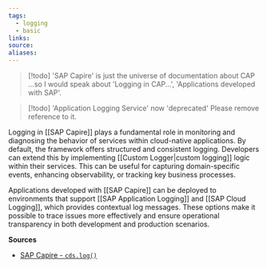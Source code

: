 ```yaml
---
tags:
  - logging
  - basic
links:
source:
aliases:
---
```


> [!todo] 'SAP Capire' is just the universe of documentation about CAP
> ...so I would speak about 'Logging in CAP...', 'Applications developed with SAP'.

> [!todo] 'Application Logging Service' now 'deprecated'
> Please remove reference to it.

Logging in [[SAP Capire]] plays a fundamental role in monitoring and diagnosing the behavior of services within cloud-native applications. By default, the framework offers structured and consistent logging. Developers can extend this by implementing [[Custom Logger|custom logging]] logic within their services. This can be useful for capturing domain-specific events, enhancing observability, or tracking key business processes.

Applications developed with [[SAP Capire]] can be deployed to environments that support [[SAP Application Logging]] and [[SAP Cloud Logging]], which provides contextual log messages. These options make it possible to trace issues more effectively and ensure operational transparency in both development and production scenarios.


**Sources**
- [SAP Capire - `cds.log()`](https://cap.cloud.sap/docs/node.js/cds-log#minimalistic-logging-facade)